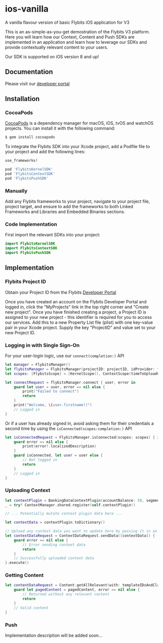 # ios-vanilla
A vanilla flavour version of basic Flybits iOS application for V3

This is an as-simple-as-you-get demostration of the Flybits V3 platform. Here you will learn how our Context, Content and Push SDKs are implemented in an application and learn how to leverage our SDKs and provide contextually relevant content to your users.

Our SDK is supported on iOS version 8 and up!

## Documentation

Please visit our [developer portal](https://devportal.flybits.com)

## Installation
### CocoaPods

[CocoaPods](http://cocoapods.org) is a dependency manager for macOS, iOS, tvOS and watchOS projects. You can install it with the following command:

```bash
$ gem install cocoapods
```

To integrate the Flybits SDK into your Xcode project, add a Podfile file to your project and add the following lines:

```ruby
use_frameworks!

pod 'FlybitsKernelSDK'
pod 'FlybitsContextSDK'
pod 'FlybitsPushSDK'
```

### Manually

Add any Flybits frameworks to your project, navigate to your project file, project target, and ensure to add the frameworks to both Linked Frameworks and Libraries and Embedded Binaries sections.

### Code Implementation

First import the relevant SDKs into your project:

```swift
import FlybitsKernelSDK
import FlybitsContextSDK
import FlybitsPushSDK
```

## Implementation

### Flybits Project ID

Obtain your Project ID from the Flybits [Developer Portal](https://devportal.flybits.com)

Once you have created an account on the Flybits Developer Portal and logged in, click the "MyProjects" link in the top right corner and "Create new project". Once you have finished creating a project, a Project ID is assigned to your new project - this identifier is required for you to access our services. Add this to a new Property List file (plist) with one key-value pair in your Xcode project. Supply the key "ProjectID" and value set to your new Project ID. 

### Logging in with Single Sign-On

For your user-login logic, use our `connect(completion:)` API

```swift
let manager = FlybitsManager()
let flybitsManager = FlybitsManager(projectID: projectID, idProvider: flybitsIDP, scopes: scopes)
let scopes: [FlybitsScope] = [KernelScope(), ContextScope(timeToUploadContext: 1, timeUnit: Utilities.TimeUnit.minutes), PushScope()]

let connectRequest = flybitsManager.connect { user, error in
    guard let user = user, error == nil else {
        print("Failed to connect")
        return
    }
    print("Welcome, \(user.firstname!)")
    // Logged in
}
```

Or if a user has already signed in, avoid asking them for their credentials a second time by using the `isConnected(scopes:completion:)` API

```swift
let isConnectedRequest = FlybitsManager.isConnected(scopes: scopes) { isConnected, user, error in
    guard error == nil else {
        print(error!.localizedDescription)
    }
    guard isConnected, let user = user else {
        // Not logged in
        return
    }
    // Logged in
}
```

### Uploading Context

```swift
let contextPlugin = BankingDataContextPlugin(accountBalance: 50, segmentation: "Student", creditCard: "VISA")
_ = try? ContextManager.shared.register(self.contextPlugin!)

// ... Potentially mutate context plugin data here ...

let contextData = contextPlugin.toDictionary()

// Upload any context data you want to update here by passing it in an array
let contextDataRequest = ContextDataRequest.sendData([contextData]) { (error) -> () in
    guard error == nil else {
        // Error sending context data
        return
    }
    // Successfully uploaded context data
}.execute()
```

### Getting Content

```swift
let contentDataRequest = Content.getAllRelevant(with: templateIDsAndClassModelsDictionary, pager: pager) { pagedContent, error in
    guard let pagedContent = pagedContent, error == nil else {
        // Returned without any relevant content
        return
    }
    // Valid content
}
```

### Push

Implementation description will be added soon...
